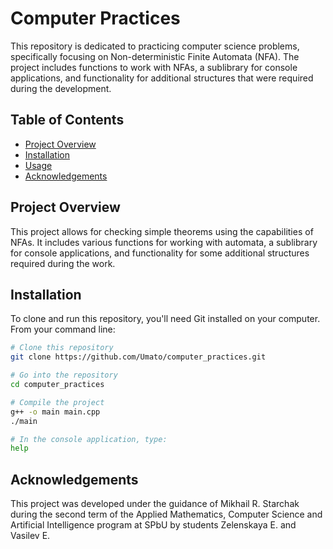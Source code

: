 # Computer Practices

This repository is dedicated to practicing computer science problems, specifically focusing on Non-deterministic Finite Automata (NFA). The project includes functions to work with NFAs, a sublibrary for console applications, and functionality for additional structures that were required during the development.

## Table of Contents

- [Project Overview](#project-overview)
- [Installation](#installation)
- [Usage](#usage)
- [Acknowledgements](#acknowledgements)

## Project Overview

This project allows for checking simple theorems using the capabilities of NFAs. It includes various functions for working with automata, a sublibrary for console applications, and functionality for some additional structures required during the work.

## Installation

To clone and run this repository, you'll need Git installed on your computer. From your command line:

```bash
# Clone this repository
git clone https://github.com/Umato/computer_practices.git

# Go into the repository
cd computer_practices

# Compile the project
g++ -o main main.cpp
./main

# In the console application, type:
help
```

## Acknowledgements
This project was developed under the guidance of Mikhail R. Starchak during the second term of the Applied Mathematics, Computer Science and Artificial Intelligence program at SPbU by students Zelenskaya E. and Vasilev E.
